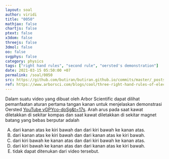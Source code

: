```yaml
---
layout: soal
author: viridi
title: "0050"
mathjax: false
chartjs: false
ptext: false
x3dom: false
threejs: false
3dmol: false
oo: false
svgphys: false
category: physics
tags: ["right hand rules", "second rule", "oersted's demonstration"]
date: 2021-03-15 05:50:00 +07
permalink: /soal/0050
src: https://github.com/butiran/butiran.github.io/commits/master/_posts/soal/04/2021-03-15-oersteds-demonstration.md
ref: https://www.arborsci.com/blogs/cool/three-right-hand-rules-of-electromagnetism
---
```

Dalam suatu video yang dibuat oleh Arbor Scientific dapat dilihat pemanfaatan aturan pertama tangan kanan untuk menjelaskan demonstrasi Oersted [YouTube vGPYco-doSg&t=17s](https://www.youtube.com/watch?v=vGPYco-doSg&t=17s). Arah arus pada saat kawat diletakkan di sekitar kompas dan saat kawat diletakkan di sekitar magnet batang yang bebas berputar adalah

<ol type="A">
<li>dari kanan atas ke kiri bawah dan dari kiri bawah ke kanan atas.
<li>dari kanan atas ke kiri bawah dan dari kanan atas ke kiri bawah.
<li>dari kiri bawah ke kanan atas dan dari kiri bawah ke kanan atas.
<li>dari kiri bawah ke kanan atas dan dari kanan atas ke kiri bawah.
<li>tidak dapat ditenukan dari video tersebut.
